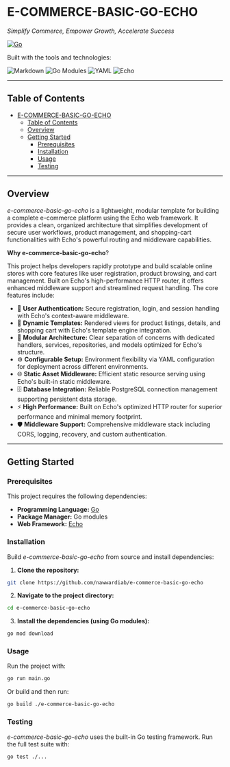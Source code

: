# E-COMMERCE-BASIC-GO-ECHO

_Simplify Commerce, Empower Growth, Accelerate Success_

[![Go](https://img.shields.io/badge/Go-82.1%25-blue)](https://golang.org/)

Built with the tools and technologies:

![Markdown](https://img.shields.io/badge/Markdown-000000?logo=markdown) ![Go Modules](https://img.shields.io/badge/Go%20Modules-000000?logo=go) ![YAML](https://img.shields.io/badge/YAML-000000?logo=yaml) ![Echo](https://img.shields.io/badge/Echo-Framework-blue)

---

## Table of Contents

- [E-COMMERCE-BASIC-GO-ECHO](#e-commerce-basic-go-echo)
  - [Table of Contents](#table-of-contents)
  - [Overview](#overview)
  - [Getting Started](#getting-started)
    - [Prerequisites](#prerequisites)
    - [Installation](#installation)
    - [Usage](#usage)
    - [Testing](#testing)

---

## Overview

_e-commerce-basic-go-echo_ is a lightweight, modular template for building a complete e-commerce platform using the Echo web framework. It provides a clean, organized architecture that simplifies development of secure user workflows, product management, and shopping-cart functionalities with Echo's powerful routing and middleware capabilities.

**Why e-commerce-basic-go-echo**?  

This project helps developers rapidly prototype and build scalable online stores with core features like user registration, product browsing, and cart management. Built on Echo's high-performance HTTP router, it offers enhanced middleware support and streamlined request handling. The core features include:

- 🔐 **User Authentication:** Secure registration, login, and session handling with Echo's context-aware middleware.
- 🎨 **Dynamic Templates:** Rendered views for product listings, details, and shopping cart with Echo's template engine integration.
- 🚀 **Modular Architecture:** Clear separation of concerns with dedicated handlers, services, repositories, and models optimized for Echo's structure.
- ⚙️ **Configurable Setup:** Environment flexibility via YAML configuration for deployment across different environments.
- 🌐 **Static Asset Middleware:** Efficient static resource serving using Echo's built-in static middleware.
- 🗄️ **Database Integration:** Reliable PostgreSQL connection management supporting persistent data storage.
- ⚡ **High Performance:** Built on Echo's optimized HTTP router for superior performance and minimal memory footprint.
- 🛡️ **Middleware Support:** Comprehensive middleware stack including CORS, logging, recovery, and custom authentication.

---

## Getting Started

### Prerequisites

This project requires the following dependencies:

- **Programming Language:** [Go](https://golang.org/)
- **Package Manager:** Go modules
- **Web Framework:** [Echo](https://echo.labstack.com/)

### Installation

Build _e-commerce-basic-go-echo_ from source and install dependencies:

1. **Clone the repository:**

```bash
git clone https://github.com/nawwardiab/e-commerce-basic-go-echo
```

2. **Navigate to the project directory:**

```bash
cd e-commerce-basic-go-echo
```

3. **Install the dependencies (using Go modules):**

```bash
go mod download
```

### Usage

Run the project with:

```bash
go run main.go
```

Or build and then run:

```bash
go build ./e-commerce-basic-go-echo
```

### Testing

_e-commerce-basic-go-echo_ uses the built-in Go testing framework. Run the full test suite with:

```bash
go test ./...
```
